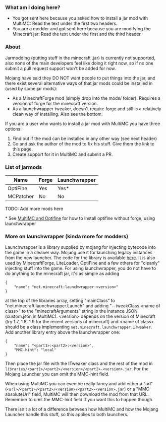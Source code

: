 ### What am I doing here?

* You got sent here because you asked how to install a jar mod with MultiMC: Read the text under the first two headers.
* You are a modder and got sent here because you are modifying the Minecraft jar: Read the text under the first and the third header.

### About

Jarmodding (putting stuff in the minecraft .jar) is currently not supported, also none of the main developers feel like doing it right now, so if no one submit a pull request support won't be added for now.

Mojang have said they DO NOT want people to put things into the jar, and there exist several alternative ways of that jar mods could be installed in (used by some jar mods):
* As a MinecraftForge mod (simply drop into the mods/ folder). Requires a version of forge for the minecraft version.
* As a launchwrapper tweaker, doesn't require forge and still is a relatively clean way of installing. Also see the bottom.

If you are a user who wants to install a jar mod with MultiMC you have three options:

1. Find out if the mod can be installed in any other way (see next header)
2. Go and ask the author of the mod to fix his stuff. Give them the link to this page.
3. Create support for it in MultiMC and submit a PR.

### List of jarmods

| Name      | Forge | Launchwrapper |
| --------- | ----- | ------------- |
| OptiFine  | Yes   | Yes*          |
| MCPatcher | No    | No            |

TODO: Add more mods here

\* See [MultiMC and Optifine](https://github.com/MultiMC/MultiMC5/wiki/MultiMC-and-Optifine) for how to install optifine without forge, using launchwrapper

### More on launchwrapper (kinda more for modders)

Launchwrapper is a library supplied by mojang for injecting bytecode into the game in a cleaner way. Mojang use it for launching legacy instances from the new launcher. The code for the library is available [here](https://github.com/Mojang/LegacyLauncher). It is also used by MinecraftForge, LiteLoader, OptiFine and a few others for "cleanly" injecting stuff into the game. For using launchwrapper, you do not have to do anything to the minecraft jar, it's as simple as adding

    {
        "name": "net.minecraft:launchwrapper:<version>"
    }

 at the top of the libraries array, setting "mainClass" to "net.minecraft.launchwrapper.Launch" and adding "--tweakClass &lt;name of class&gt;" to the "minecraftArguments" string in the instance JSON (custom.json in MultiMC). &lt;version&gt; depends on the version of Minecraft (try 1.7, 1.8, 1.9 for the recent versions of minecraft) and &lt;name of class&gt; should be a class implementing `net.minecraft.launchwrapper.ITweaker`. Add another library entry above the launchwrapper one:

    {
        "name": "<part1>:<part2>:<version>",
        "MMC-hint": "local"
    }

Then place the jar file with the ITweaker class and the rest of the mod in `libraries/<part1>/<part2>/<version>/<part2>-<version>.jar`. For the Mojang Launcher you can omit the MMC-hint field.

When using MultiMC you can even be really fancy and add either a "url" (`<url>/<part1>/<part2>/<version>/<part2>-<version>.jar`) or a "MMC-absoluteUrl" field, MultiMC will then download the mod from that URL. Remember to omit the MMC-hint field if you want this to happen though.

There isn't a lot of a difference between how MultiMC and how the Mojang Launcher handle this stuff, so this applies to both launchers.